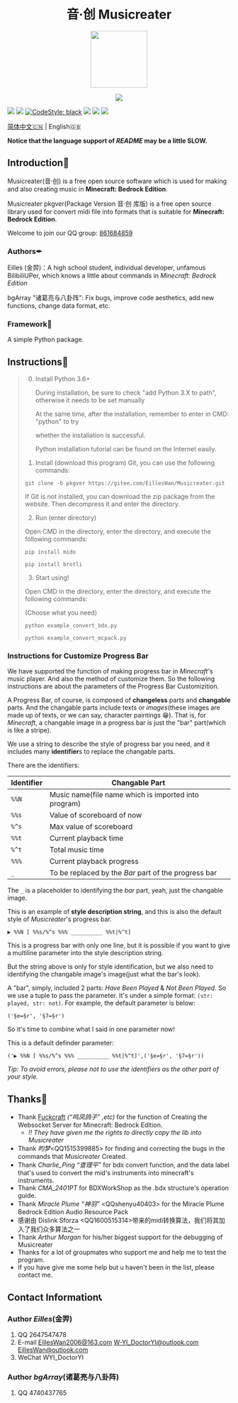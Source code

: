 <h1 align="center">音·创 Musicreater</h1>

<p align="center">
<img width="128" height="128" src="https://s1.ax1x.com/2022/05/06/Ouhghj.md.png" >
</p>

<p align="center">
<img src="https://forthebadge.com/images/badges/built-with-love.svg">
<p>

[![][Bilibili: Eilles]](https://space.bilibili.com/397369002/)
[![][Bilibili: bgArray]](https://space.bilibili.com/604072474) 
[![CodeStyle: black]](https://github.com/psf/black)
![][python]
[![][license]](LICENSE)
[![][release]](../../releases)

[简体中文🇨🇳](README.md) | English🇬🇧


**Notice that the language support of *README* may be a little SLOW.**

## Introduction🚀

Musicreater(音·创) is a free open source software which is used for making and also creating music in **Minecraft: Bedrock Edition**.

Musicreater pkgver(Package Version 音·创 库版) is a free open source library used for convert midi file into formats that is suitable for **Minecraft: Bedrock Edition**.

Welcome to join our QQ group: [861684859](https://jq.qq.com/?_wv=1027&k=hpeRxrYr)

### Authors✒

Eilles (金羿)：A high school student, individual developer, unfamous BilibiliUPer, which knows a little about commands in *Minecraft: Bedrock Edition*

bgArray "诸葛亮与八卦阵": Fix bugs, improve code aesthetics, add new functions, change data format, etc.

### Framework🏢

A simple Python package.

## Instructions📕

> 0. Install Python 3.6+
>    
>    During installation, be sure to check "add Python 3.X to path", otherwise it needs to be set manually
>    
>    At the same time, after the installation, remember to enter in CMD: "python" to try
> 
>    whether the installation is successful.
> 
>    Python installation tutorial can be found on the Internet easily.
> 
> 1. Install (download this program)
> Git, you can use the following commands:
> 
> `git clone -b pkgver https://gitee.com/EillesWan/Musicreater.git`
> 
> If Git is not installed, you can download the zip package from the website. Then decompress it 
> and enter the directory.
> 
> 2. Run (enter directory)
> 
>  Open CMD in the directory, enter the directory, and execute the following commands:
> 
> `pip install mido`
> 
> `pip install brotli`
> 
> 3. Start using!
> 
>  Open CMD in the directory, enter the directory, and execute the following commands:
> 
> (Choose what you need)
> 
> `python example_convert_bdx.py`
> 
> `python example_convert_mcpack.py`

### Instructions for **Customize Progress Bar**

We have supported the function of making progress bar in *Minecraft*'s music player. And also the method of customize them. So the following instructions are about the parameters of the Progress Bar Customizition.

A Progress Bar, of course, is composed of **changeless** parts and **changable** parts. And the changable parts include texts or *images*(these images are made up of texts, or we can say, character paintings 😁). That is, for *Minecraft*, a changable image in a progress bar is just the "bar" part(which is like a stripe).

We use a string to describe the style of progress bar you need, and it includes many **identifier**s to replace the changable parts.

There are the identifiers:

| Identifier   | Changable Part                                       |
|--------------|------------------------------------------------------|
| `%%N`        | Music name(file name which is imported into program) |
| `%%s`        | Value of scoreboard of now                           |
| `%^s`        | Max value of scoreboard                              |
| `%%t`        | Current playback time                                |
| `%^t`        | Total music time                                     |
| `%%%`        | Current playback progress                            |
| `_`          | To be replaced by the *Bar* part of the progress bar |

The `_` is a placeholder to identifying the *bar* part, yeah, just the changable image.

This is an example of **style description string**, and this is also the default style of *Musicreater*'s progress bar.

`▶ %%N [ %%s/%^s %%% __________ %%t|%^t]`

This is a progress bar with only one line, but it is possible if you want to give a multiline parameter into the style description string.

But the string above is only for style identification, but we also need to identifying the changable image's image(just what the bar's look).

A "bar", simply, included 2 parts: *Have Been Played* & *Not Been Played*. So we use a tuple to pass the parameter. It's under a simple format: `(str: played, str: not)`. For example, the default parameter is below:

`('§e=§r', '§7=§r')`

So it's time to combine what I said in one parameter now!

This is a default definder parameter:

`('▶ %%N [ %%s/%^s %%% __________ %%t|%^t]',('§e=§r', '§7=§r'))`

*Tip: To avoid errors, please not to use the identifiers as the other part of your style.*

## Thanks🙏

- Thank [Fuckcraft](https://github.com/fuckcraft) *(“鸣凤鸽子” ,etc)* for the function of Creating the Websocket Server for Minecraft: Bedrock Edition.
    -   *!! They have given me the rights to directly copy the lib into Musicreater*
- Thank *昀梦*\<QQ1515399885\> for finding and correcting the bugs in the commands that *Musicreater* Created.
- Thank *Charlie_Ping “查理平”* for bdx convert function, and
the data label that's used to convert the mid's instruments into minecraft's instruments.
- Thank *CMA_2401PT* for BDXWorkShop as the .bdx structure's operation guide.
- Thank *Miracle Plume “神羽”* \<QQshenyu40403\> for the Miracle Plume Bedrock Edition Audio Resource Pack
- 感谢由 Dislink Sforza \<QQ1600515314\>带来的midi转换算法，我们将其加入了我们众多算法之一
- Thank *Arthur Morgan* for his/her biggest support for the debugging of Musicreater
- Thanks for a lot of groupmates who support me and help me to test the program.
- If you have give me some help but u haven't been in the list, please contact me.

## Contact Information📞

### Author *Eilles*(金羿)

1.  QQ       2647547478
2.  E-mail   EillesWan2006@163.com W-YI_DoctorYI@outlook.com EillesWan@outlook.com
3.  WeChat   WYI_DoctorYI

### Author *bgArray*(诸葛亮与八卦阵)

1.  QQ       4740437765



[Bilibili: Eilles]: https://img.shields.io/badge/Bilibili-%E5%87%8C%E4%BA%91%E9%87%91%E7%BE%BF-00A1E7?style=for-the-badge
[Bilibili: bgArray]: https://img.shields.io/badge/Bilibili-%E8%AF%B8%E8%91%9B%E4%BA%AE%E4%B8%8E%E5%85%AB%E5%8D%A6%E9%98%B5-00A1E7?style=for-the-badge
[CodeStyle: black]: https://img.shields.io/badge/code%20style-black-121110.svg?style=for-the-badge
[python]: https://img.shields.io/badge/python-3.6-AB70FF?style=for-the-badge
[release]: https://img.shields.io/github/v/release/EillesWan/Musicreater?style=for-the-badge
[license]: https://img.shields.io/badge/Licence-Apache-228B22?style=for-the-badge